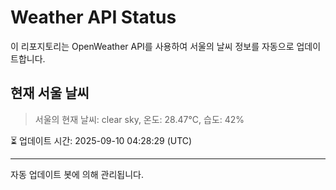 
# Weather API Status

이 리포지토리는 OpenWeather API를 사용하여 서울의 날씨 정보를 자동으로 업데이트합니다.

## 현재 서울 날씨
> 서울의 현재 날씨: clear sky, 온도: 28.47°C, 습도: 42%

⏳ 업데이트 시간: 2025-09-10 04:28:29 (UTC)

---
자동 업데이트 봇에 의해 관리됩니다.
